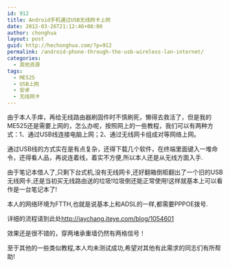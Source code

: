 ```yaml
---
id: 912
title: Android手机通过USB无线网卡上网
date: 2012-03-26T21:12:46+08:00
author: chonghua
layout: post
guid: http://hechonghua.com/?p=912
permalink: /android-phone-through-the-usb-wireless-lan-internet/
categories:
  - 其他资源
tags:
  - ME525
  - USB上网
  - 安卓
  - 无线网卡
---
```

由于本人手痒，再给无线路由器刷固件时不慎刷死，懒得去救活了，但是我的ME525还是需要上网的，怎么办呢，按照网上的一些教程，我们可以有两种方式：1、通过USB线连接电脑上网；2、通过无线网卡组成对等网络上网。

通过USB线的方式实在是有点复杂，还得下载几个软件，在终端里面键入一堆命令，还得看人品，再说连着线，着实不方便,所以本人还是从无线方面入手.

由于笔记本借人了,只剩下台式机,没有无线网卡,还好翻箱倒柜翻出了一个旧的USB无线网卡,还是当初买无线路由送的垃圾!垃圾倒还能正常使用!这样就基本上可以看作是一台笔记本了!

本人的网络环境为FTTH,也就是说基本上和ADSL的一样,都需要PPPOE拨号.

详细的流程请到此处<a title="http://jaychang.iteye.com/blog/1054601" href="http://jaychang.iteye.com/blog/1054601" target="_blank">http://jaychang.iteye.com/blog/1054601</a>

效果还是很不错的，穿两堵承重墙仍然有两格信号！

至于其他的一些类似教程,本人均未测试成功,希望对其他有此需求的同志们有所帮助!